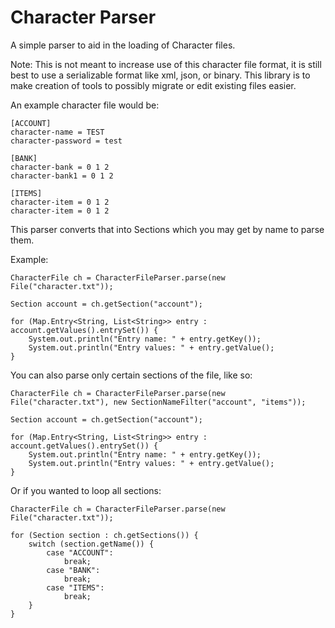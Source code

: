 Character Parser
===========

A simple parser to aid in the loading of Character files.

Note: This is not meant to increase use of this character file format, it is still best to use a serializable format like xml, json, or binary. This library is to make creation of tools to possibly migrate or edit existing files easier.

An example character file would be:

	[ACCOUNT]
	character-name = TEST
	character-password = test
	
	[BANK]
	character-bank = 0 1 2
	character-bank1 = 0 1 2
	
	[ITEMS]
	character-item = 0 1 2
	character-item = 0 1 2

This parser converts that into Sections which you may get by name to parse them.

Example:
	
	CharacterFile ch = CharacterFileParser.parse(new File("character.txt"));
	
	Section account = ch.getSection("account");
	
	for (Map.Entry<String, List<String>> entry : account.getValues().entrySet()) {
		System.out.println("Entry name: " + entry.getKey());
		System.out.println("Entry values: " + entry.getValue();
	}
	
You can also parse only certain sections of the file, like so:

	CharacterFile ch = CharacterFileParser.parse(new File("character.txt"), new SectionNameFilter("account", "items"));
	
	Section account = ch.getSection("account");
	
	for (Map.Entry<String, List<String>> entry : account.getValues().entrySet()) {
		System.out.println("Entry name: " + entry.getKey());
		System.out.println("Entry values: " + entry.getValue();
	}
	
Or if you wanted to loop all sections:

	CharacterFile ch = CharacterFileParser.parse(new File("character.txt"));
	
	for (Section section : ch.getSections()) {
		switch (section.getName()) {
			case "ACCOUNT":
				break;
			case "BANK":
				break;
			case "ITEMS":
				break;
		}
	}
